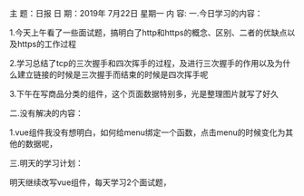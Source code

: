 主 题：日报
日 期：2019年 7月22日 星期一
内 容:
一.今日学习的内容： 

1.今天上午看了一些面试题，搞明白了http和https的概念、区别、二者的优缺点以及https的工作过程

2.学习总结了tcp的三次握手和四次挥手的过程，及进行三次握手的作用以及为什么建立链接的时候是三次握手而结束的时候是四次挥手呢

3.下午在写商品分类的组件，这个页面数据特别多，光是整理图片就写了好久

二.没有解决的内容：  

1.vue组件我没有想明白，如何给menu绑定一个函数，点击menu的时候变化为其他的数据呢，

三.明天的学习计划： 

明天继续改写vue组件，每天学习2个面试题，